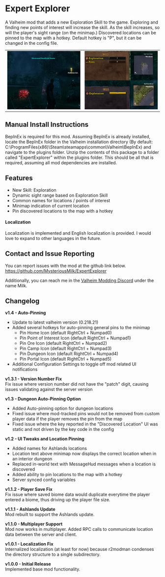 # Expert Explorer
A Valheim mod that adds a new Exploration Skill to the game. Exploring and finding new points of interest will increase the skill. As the skill increases, so will the player's sight range (on the minimap.) Discovered locations can be pinned to the map with a hotkey. Default hotkey is "P", but it can be changed in the config file.

<table>
  <tr>
    <td>
        <img src="https://github.com/MysteriousMilk/ExpertExplorer/blob/master/Screenshots/Screenshot1.png?raw=true" width="400" alt="Discover Points of Interest" />
    </td>
    <td>
        <img src="https://github.com/MysteriousMilk/ExpertExplorer/blob/master/Screenshots/Screenshot3.png?raw=true" width="400" alt="Discover Points of Interest" />
    </td>
  </tr>
</table>

## Manual Install Instructions
BepInEx is required for this mod. Assuming BepInEx is already installed, locate the BepInEx folder in the Valheim installation directory (By default: C:\ProgramFiles(x86)\Steam\steamapps\common\Valheim\BepInEx) and navigate to the plugins folder. Unzip the contents of this package to a folder called "ExpertExplorer" within the plugins folder. This should be all that is required, assuming all mod dependencies are installed.

## Features
- New Skill: Exploration
- Dynamic sight range based on Exploration Skill
- Common names for locations / points of interest
- Minimap indication of current location
- Pin discovered locations to the map with a hotkey
#### Localization
Localization is implemented and English localization is provided. I would love to expand to other languages in the future.

## Contact and Issue Reporting
You can report issues with the mod at the github link below.\
<https://github.com/MysteriousMilk/ExpertExplorer>

Additionally, you can reach me in the [Valheim Modding Discord](https://discord.com/invite/GUEBuCuAMz) under the name Milk.

## Changelog
**v1.4 - Auto-Pinning**
- Update to latest valheim version (0.218.21)
- Added several hotkeys for auto-pinning general pins to the minimap
  - Pin Home Icon (default RightCtrl + Numpad0)
  - Pin Point of Interest Icon (default RightCtrl + Numpad1)
  - Pin Ore Icon (default RightCtrl + Numpad2)
  - Pin Camp Icon (default RightCtrl + Numpad3)
  - Pin Dungeon Icon (default RightCtrl + Numpad4)
  - Pin Portal Icon (default RightCtrl + Numpad5)
- Additional Configuration Settings to toggle off mod related UI notifications

**v1.3.1 - Version Number Fix**\
Fix issue where version number did not have the "patch" digit, causing issues validating against the server version

**v1.3 - Dungeon Auto-Pinning Option**
- Added Auto-pinning option for dungeon locations
- Fixed issue where mod-tracked pins would not be removed from custom player data if the player removes the pin from the map
- Fixed issue where the key reported in the "Discovered Location" UI was static and not driven by the key code in the config

**v1.2 - UI Tweaks and Location Pinning**
- Added names for Ashlands locations
- Location text above minimap now displays the correct location when in an interior dungeon
- Replaced in-world text with MessageHud messages when a location is discovered
- Added ability to pin locations to the map with a hotkey
- Server synced config variables

**v1.1.2 - Player Save Fix**\
Fix issue where saved biome data would duplicate everytime the player entered a biome, thus driving up the player file size.

**v1.1.1 - Ashlands Update**\
Mod rebuilt to support the Ashlands update.

**v1.1.0 - Multiplayer Support**\
Mod now works in multiplayer. Added RPC calls to communicate location data between the server and client.

**v1.0.1 - Localization Fix**\
Internalized localization (at least for now) because r2modman condenses the directory structure to a single subdirectory.

**v1.0.0 - Initial Release**\
Implemented base mod functionality.